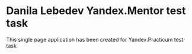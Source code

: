 # Danila Lebedev Yandex.Mentor test task

This single page application has been created for Yandex.Practicum test task